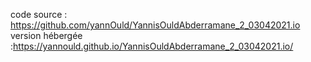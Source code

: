code source : https://github.com/yannOuld/YannisOuldAbderramane_2_03042021.io
version hébergée :https://yannould.github.io/YannisOuldAbderramane_2_03042021.io/
